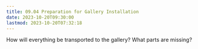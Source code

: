 ```yaml
---
title: 09.04 Preparation for Gallery Installation
date: 2023-10-20T09:30:00
lastmod: 2023-10-20T07:32:18
---
```


How will everything be transported to the gallery?
What parts are missing?
